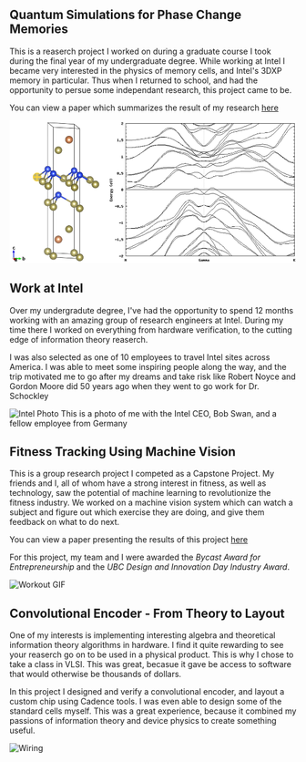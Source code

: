 ## Quantum Simulations for Phase Change Memories

This is a reaserch project I worked on during a graduate course I took during the final year of my undergraduate degree. While working at Intel I became very interested in the physics of memory cells, and Intel's 3DXP memory in particular. Thus when I returned to school, and had the opportunity to persue some independant research, this project came to be.

You can view a paper which summarizes the result of my research [here](https://github.com/justinkang221/justinkang221.github.io/blob/master/dft_pcm_research.pdf)

![Ferro Si](img/ferro_si.png)

## Work at Intel

Over my undergradute degree, I've had the opportunity to spend 12 months working with an amazing group of research engineers at Intel. During my time there I worked on everything from hardware verification, to the cutting edge of information theory reaserch. 

I was also selected as one of 10 employees to travel Intel sites across America. I was able to meet some inspiring people along the way, and the trip motivated me to go after my dreams and take risk like Robert Noyce and Gordon Moore did 50 years ago when they went to go work for Dr. Schockley

![Intel Photo](img/intel.jpg)
This is a photo of me with the Intel CEO, Bob Swan, and a fellow employee from Germany


## Fitness Tracking Using Machine Vision 

This is a group research project I competed as a Capstone Project. My friends and I, all of whom have a strong interest in fitness, as well as technology, saw the potential of machine learning to revolutionize the fitness industry. We worked on a machine vision system which can watch a subject and figure out which exercise they are doing, and give them feedback on what to do next. 


You can view a paper presenting the results of this project [here](https://github.com/justinkang221/justinkang221.github.io/blob/master/ENPH_459_Project_Summary.pdf)

For this project, my team and I were awarded the *Bycast Award for Entrepreneurship* and the *UBC Design and Innovation Day Industry Award*.

![Workout GIF](img/workout.gif)

## Convolutional Encoder - From Theory to Layout

One of my interests is implementing interesting algebra and theoretical information theory algorithms in hardware. I find it quite rewarding to see your reaserch go on to be used in a physical product. This is why I chose to take a class in VLSI. This was great, becasue it gave be access to software that would otherwise be thousands of dollars. 

In this project I designed and verify a convolutional encoder, and layout a custom chip using Cadence tools. I was even able to design some of the standard cells myself. This was a  great experience, because it combined my passions of information theory and device physics to create something useful. 

![Wiring](wiring_diagram.PNG)
